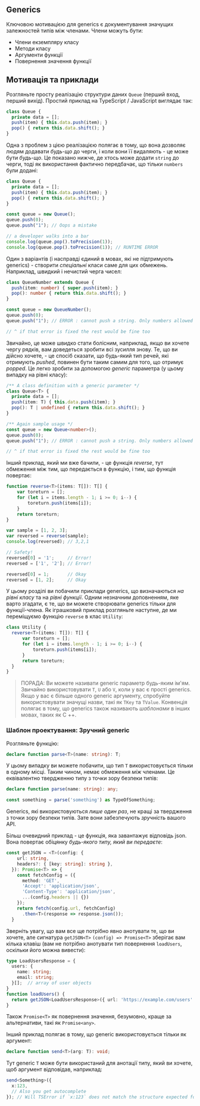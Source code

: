 ## Generics

Ключовою мотивацією для generics є документування значущих залежностей типів між членами. Члени можуть бути:

* Члени екземпляру класу
* Методи класу
* Аргументи функції
* Повернення значення функції

## Мотивація та приклади

Розгляньте просту реалізацію структури даних `Queue` (перший вход, перший вихід). Простий приклад на TypeScript / JavaScript виглядає так:

```ts
class Queue {
  private data = [];
  push(item) { this.data.push(item); }
  pop() { return this.data.shift(); }
}
```

Одна з проблем з цією реалізацією полягає в тому, що вона дозволяє людям додавати *будь-що* до черги, і коли вони її видаляють - це може бути *будь-що*. Це показано нижче, де хтось може додати `string` до черги, тоді як використання фактично передбачає, що тільки `numbers` були додані:

```ts
class Queue {
  private data = [];
  push(item) { this.data.push(item); }
  pop() { return this.data.shift(); }
}

const queue = new Queue();
queue.push(0);
queue.push("1"); // Oops a mistake

// a developer walks into a bar
console.log(queue.pop().toPrecision(1));
console.log(queue.pop().toPrecision(1)); // RUNTIME ERROR
```

Один з варіантів (і насправді єдиний в мовах, які не підтримують generics) - створити *спеціальні* класи саме для цих обмежень. Наприклад, швидкий і нечистий черга чисел:

```ts
class QueueNumber extends Queue {
  push(item: number) { super.push(item); }
  pop(): number { return this.data.shift(); }
}

const queue = new QueueNumber();
queue.push(0);
queue.push("1"); // ERROR : cannot push a string. Only numbers allowed

// ^ if that error is fixed the rest would be fine too
```

Звичайно, це може швидко стати болісним, наприклад, якщо ви хочете чергу рядків, вам доведеться зробити всі зусилля знову. Те, що ви дійсно хочете, - це спосіб сказати, що будь-який тип речей, які отримують *pushed*, повинен бути таким самим для того, що отримує *popped*. Це легко зробити за допомогою *generic* параметра (у цьому випадку на рівні класу):

```ts
/** A class definition with a generic parameter */
class Queue<T> {
  private data = [];
  push(item: T) { this.data.push(item); }
  pop(): T | undefined { return this.data.shift(); }
}

/** Again sample usage */
const queue = new Queue<number>();
queue.push(0);
queue.push("1"); // ERROR : cannot push a string. Only numbers allowed

// ^ if that error is fixed the rest would be fine too
```

Інший приклад, який ми вже бачили, - це функція *reverse*, тут обмеження між тим, що передається в функцію, і тим, що функція повертає:

```ts
function reverse<T>(items: T[]): T[] {
    var toreturn = [];
    for (let i = items.length - 1; i >= 0; i--) {
        toreturn.push(items[i]);
    }
    return toreturn;
}

var sample = [1, 2, 3];
var reversed = reverse(sample);
console.log(reversed); // 3,2,1

// Safety!
reversed[0] = '1';     // Error!
reversed = ['1', '2']; // Error!

reversed[0] = 1;       // Okay
reversed = [1, 2];     // Okay
```

У цьому розділі ви побачили приклади generics, що визначаються *на рівні класу* та на *рівні функції*. Одним незначним доповненням, яке варто згадати, є те, що ви можете створювати generics тільки для функції-члена. Як іграшковий приклад розгляньте наступне, де ми переміщуємо функцію `reverse` в клас `Utility`:

```ts
class Utility {
  reverse<T>(items: T[]): T[] {
      var toreturn = [];
      for (let i = items.length - 1; i >= 0; i--) {
          toreturn.push(items[i]);
      }
      return toreturn;
  }
}
```

> ПОРАДА: Ви можете називати generic параметр будь-яким ім'ям. Звичайно використовувати `T`, `U` або `V`, коли у вас є прості generics. Якщо у вас є більше одного generic аргументу, спробуйте використовувати значущі назви, такі як `TKey` та `TValue`. Конвенція полягає в тому, що generics також називають *шаблонами* в інших мовах, таких як C ++.

### Шаблон проектування: Зручний generic

Розгляньте функцію:

```ts
declare function parse<T>(name: string): T;
```

У цьому випадку ви можете побачити, що тип `T` використовується тільки в одному місці. Таким чином, немає обмеження *між* членами. Це еквівалентно твердженню типу з точки зору безпеки типів:

```ts
declare function parse(name: string): any;

const something = parse('something') as TypeOfSomething;
```

Generics, які використовуються *лише один раз*, не кращі за твердження з точки зору безпеки типів. Зате вони забезпечують *зручність* вашого API.

Більш очевидний приклад - це функція, яка завантажує відповідь json. Вона повертає обіцянку *будь-якого типу, який ви передаєте*:

```ts
const getJSON = <T>(config: {
    url: string,
    headers?: { [key: string]: string },
  }): Promise<T> => {
    const fetchConfig = ({
      method: 'GET',
      'Accept': 'application/json',
      'Content-Type': 'application/json',
      ...(config.headers || {})
    });
    return fetch(config.url, fetchConfig)
      .then<T>(response => response.json());
  }
```

Зверніть увагу, що вам все ще потрібно явно анотувати те, що ви хочете, але сигнатура `getJSON<T>` `(config) => Promise<T>` зберігає вам кілька клавіш (вам не потрібно анотувати тип повернення `loadUsers`, оскільки його можна вивести):

```ts
type LoadUsersResponse = {
  users: {
    name: string;
    email: string;
  }[];  // array of user objects
}
function loadUsers() {
  return getJSON<LoadUsersResponse>({ url: 'https://example.com/users' });
}
```

Також `Promise<T>` як повернення значення, безумовно, краще за альтернативи, такі як `Promise<any>`.

Інший приклад полягає в тому, що generic використовується тільки як аргумент:

```ts
declare function send<T>(arg: T): void;
```

Тут generic `T` може бути використаний для анотації типу, який ви хочете, щоб аргумент відповідав, наприклад:

```ts
send<Something>({
  x:123,
  // Also you get autocomplete  
}); // Will TSError if `x:123` does not match the structure expected for Something

```